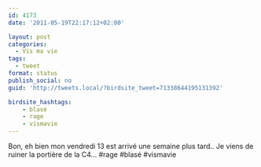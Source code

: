 ```yaml
---
id: 4173
date: '2011-05-19T22:17:12+02:00'

layout: post
categories:
  - Vis ma vie
tags:
  - tweet
format: status
publish_social: no
guid: 'http://tweets.local/?birdsite_tweet=71338644195131392'

birdsite_hashtags:
    - blasé
    - rage
    - vismavie
---
```


Bon, eh bien mon vendredi 13 est arrivé une semaine plus tard.. Je viens de ruiner la portière de la C4… #rage #blasé #vismavie